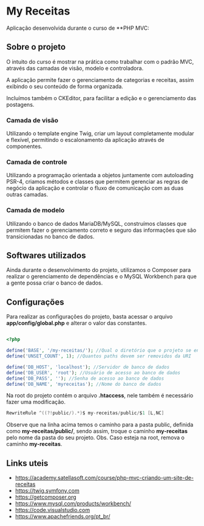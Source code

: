 # My Receitas

Aplicação desenvolvida durante o curso de **PHP MVC:

## Sobre o projeto

O intuito do curso é mostrar na prática como trabalhar com o padrão MVC, através das camadas de visão, modelo e controladora.

A aplicação permite fazer o gerenciamento de categorias e receitas, assim exibindo o seu conteúdo de forma organizada.

Incluímos também o CKEditor, para facilitar a edição e o gerenciamento das postagens.

### Camada de visão

Utilizando o template engine Twig, criar um layout completamente modular e flexível, permitindo o escalonamento da aplicação através de componentes.

### Camada de controle

Utilizando a programação orientada a objetos juntamente com autoloading PSR-4, criamos métodos e classes que permitem gerenciar as regras de negócio da aplicação e controlar o fluxo de comunicação com as duas outras camadas.

### Camada de modelo

Utilizando o banco de dados MariaDB/MySQL, construímos classes que permitem fazer o gerenciamento correto e seguro das informações que são transicionadas no banco de dados.

## Softwares utilizados

Ainda durante o desenvolvimento do projeto, utilizamos o Composer para realizar o gerenciamento de dependências e o MySQL Workbench para que a gente possa criar o banco de dados.

## Configurações

Para realizar as configurações do projeto, basta acessar o arquivo **app/config/global.php** e alterar o valor das constantes.

```php

<?php

define('BASE', '/my-receitas/'); //Qual o diretório que o projeto se encontra
define('UNSET_COUNT', 1); //Quantos paths devem ser removidos da URI

define('DB_HOST', 'localhost'); //Servidor de banco de dados
define('DB_USER', 'root'); //Usuário de acesso ao banco de dados
define('DB_PASS', ''); //Senha de acesso ao banco de dados
define('DB_NAME', 'myreceitas'); //Nome do banco de dados
```

Na root do projeto contém o arquivo **.htaccess**, nele também é necessário fazer uma modificação.

```c
RewriteRule ^((?!public/).*)$ my-receitas/public/$1 [L,NC]
```

Observe que na linha acima temos o caminho para a pasta public, definida como **my-receitas/public/**, sendo assim, troque o caminho **my-receitas** pelo nome da pasta do seu projeto. Obs. Caso esteja na root, remova o caminho **my-receitas**.

## Links uteis

* https://academy.satellasoft.com/course/php-mvc-criando-um-site-de-receitas
* https://twig.symfony.com
* https://getcomposer.org
* https://www.mysql.com/products/workbench/
* https://code.visualstudio.com
* https://www.apachefriends.org/pt_br/
